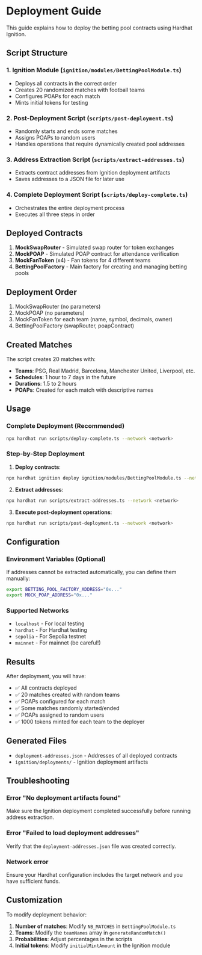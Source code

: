 # Deployment Guide

This guide explains how to deploy the betting pool contracts using Hardhat Ignition.

## Script Structure

### 1. Ignition Module (`ignition/modules/BettingPoolModule.ts`)
- Deploys all contracts in the correct order
- Creates 20 randomized matches with football teams
- Configures POAPs for each match
- Mints initial tokens for testing

### 2. Post-Deployment Script (`scripts/post-deployment.ts`)
- Randomly starts and ends some matches
- Assigns POAPs to random users
- Handles operations that require dynamically created pool addresses

### 3. Address Extraction Script (`scripts/extract-addresses.ts`)
- Extracts contract addresses from Ignition deployment artifacts
- Saves addresses to a JSON file for later use

### 4. Complete Deployment Script (`scripts/deploy-complete.ts`)
- Orchestrates the entire deployment process
- Executes all three steps in order

## Deployed Contracts

1. **MockSwapRouter** - Simulated swap router for token exchanges
2. **MockPOAP** - Simulated POAP contract for attendance verification
3. **MockFanToken** (x4) - Fan tokens for 4 different teams
4. **BettingPoolFactory** - Main factory for creating and managing betting pools

## Deployment Order

1. MockSwapRouter (no parameters)
2. MockPOAP (no parameters)
3. MockFanToken for each team (name, symbol, decimals, owner)
4. BettingPoolFactory (swapRouter, poapContract)

## Created Matches

The script creates 20 matches with:
- **Teams**: PSG, Real Madrid, Barcelona, Manchester United, Liverpool, etc.
- **Schedules**: 1 hour to 7 days in the future
- **Durations**: 1.5 to 2 hours
- **POAPs**: Created for each match with descriptive names

## Usage

### Complete Deployment (Recommended)
```bash
npx hardhat run scripts/deploy-complete.ts --network <network>
```

### Step-by-Step Deployment

1. **Deploy contracts**:
```bash
npx hardhat ignition deploy ignition/modules/BettingPoolModule.ts --network <network>
```

2. **Extract addresses**:
```bash
npx hardhat run scripts/extract-addresses.ts --network <network>
```

3. **Execute post-deployment operations**:
```bash
npx hardhat run scripts/post-deployment.ts --network <network>
```

## Configuration

### Environment Variables (Optional)
If addresses cannot be extracted automatically, you can define them manually:

```bash
export BETTING_POOL_FACTORY_ADDRESS="0x..."
export MOCK_POAP_ADDRESS="0x..."
```

### Supported Networks
- `localhost` - For local testing
- `hardhat` - For Hardhat testing
- `sepolia` - For Sepolia testnet
- `mainnet` - For mainnet (be careful!)

## Results

After deployment, you will have:
- ✅ All contracts deployed
- ✅ 20 matches created with random teams
- ✅ POAPs configured for each match
- ✅ Some matches randomly started/ended
- ✅ POAPs assigned to random users
- ✅ 1000 tokens minted for each team to the deployer

## Generated Files

- `deployment-addresses.json` - Addresses of all deployed contracts
- `ignition/deployments/` - Ignition deployment artifacts

## Troubleshooting

### Error "No deployment artifacts found"
Make sure the Ignition deployment completed successfully before running address extraction.

### Error "Failed to load deployment addresses"
Verify that the `deployment-addresses.json` file was created correctly.

### Network error
Ensure your Hardhat configuration includes the target network and you have sufficient funds.

## Customization

To modify deployment behavior:

1. **Number of matches**: Modify `NB_MATCHES` in `BettingPoolModule.ts`
2. **Teams**: Modify the `teamNames` array in `generateRandomMatch()`
3. **Probabilities**: Adjust percentages in the scripts
4. **Initial tokens**: Modify `initialMintAmount` in the Ignition module 